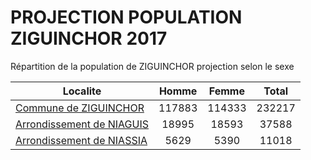 # PROJECTION POPULATION ZIGUINCHOR 2017
	
Répartition de la population de ZIGUINCHOR projection selon le sexe
	
| Localite  | Homme | Femme | Total |
| --------- |:-----:|:-----:|:-----:|
| [Commune de ZIGUINCHOR](ZIGUINCHOR) | 117883 | 114333 | 232217 |
| [Arrondissement de NIAGUIS](NIAGUIS) | 18995 | 18593 | 37588 |
| [Arrondissement de NIASSIA](NIASSIA) | 5629 | 5390 | 11018 |
